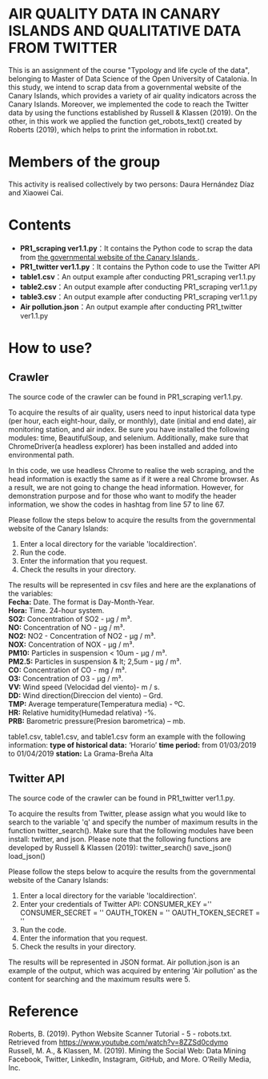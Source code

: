 # AIR QUALITY DATA IN CANARY ISLANDS AND QUALITATIVE DATA FROM TWITTER

This is an assignment of the course "Typology and life cycle of the data", belonging to Master of Data Science of the Open University of Catalonia. In this study, we intend to scrap data from a governmental website of the Canary Islands, which provides a variety of air quality indicators across the Canary Islands. Moreover, we implemented the code to reach the Twitter data by using the functions established by Russell & Klassen (2019). 
On the other, in this work we applied the function get_robots_text() created by Roberts (2019), which helps to print the information in robot.txt.

# Members of the group
This activity is realised collectively by two persons: Daura Hernández Díaz and Xiaowei Cai.

# Contents
<ul>
<li><strong>PR1_scraping ver1.1.py</strong>：It contains the Python code to scrap the data from <a href="url">the governmental website of the Canary Islands </a>.</li>
<li><strong>PR1_twitter ver1.1.py</strong>：It contains the Python code to use the Twitter API</li>
<li><strong>table1.csv</strong>：An output example after conducting PR1_scraping ver1.1.py</li>
<li><strong>table2.csv</strong>：An output example after conducting PR1_scraping ver1.1.py</li>
<li><strong>table3.csv</strong>：An output example after conducting PR1_scraping ver1.1.py</li>
<li><strong>Air pollution.json</strong>：An output example after conducting PR1_twitter ver1.1.py</li>
</ul>

# How to use?
## Crawler
The source code of the crawler can be found in PR1_scraping ver1.1.py.

To acquire the results of air quality, users need to input historical data type (per hour, each eight-hour, daily, or monthly), date (initial and end date), air monitoring station, and air index. Be sure you have installed the following modules: time, BeautifulSoup, and selenium. Additionally, make sure that ChromeDriver(a headless explorer) has been installed and added into environmental path.

In this code, we use headless Chrome to realise the web scraping, and the head information is exactly the same as if it were a real Chrome browser. As a result, we are not going to change the head information. However, for demonstration purpose and for those who want to modify the header information, we show the codes in hashtag from line 57 to line 67.

Please follow the steps below to acquire the results from the governmental website of the Canary Islands:
1. Enter a local directory for the variable 'localdirection'.
2. Run the code.
3. Enter the information that you request.
4. Check the results in your directory. 

The results will be represented in csv files and here are the explanations of the variables:<br>
<strong>Fecha:</strong> Date. The format is Day-Month-Year.<br>
<strong>Hora:</strong> Time. 24-hour system.<br>
<strong>SO2:</strong> Concentration of SO2 - μg / m³.<br>
<strong>NO:</strong> Concentration of NO - μg / m³.<br>
<strong>NO2:</strong> NO2 - Concentration of NO2 - μg / m³.<br>
<strong>NOX:</strong> Concentration of NOX - μg / m³.<br>
<strong>PM10:</strong> Particles in suspension < 10um - μg / m³.<br>
<strong>PM2.5:</strong> Particles in suspension & lt; 2,5um - μg / m³.<br>
<strong>CO:</strong> Concentration of CO - mg / m³.<br>
<strong>O3:</strong> Concentration of O3 - μg / m³.<br>
<strong>VV:</strong> Wind speed (Velocidad del viento)- m / s.<br>
<strong>DD:</strong> Wind direction(Direccion del viento) – Grd.<br>
<strong>TMP:</strong> Average temperature(Temperatura media) - ºC.<br>
<strong>HR:</strong> Relative humidity(Humedad relativa) -%.<br>
<strong>PRB:</strong> Barometric pressure(Presion barometrica) – mb.<br>

table1.csv, table1.csv, and table1.csv form an example with the following information:
<strong>type of historical data:</strong> ‘Horario’
<strong>time period:</strong> from 01/03/2019 to 01/04/2019
<strong>station:</strong> La Grama-Breña Alta

## Twitter API
The source code of the crawler can be found in PR1_twitter ver1.1.py.

To acquire the results from Twitter, please assign what you would like to search to the variable 'q' and specify the number of maximum results in the function twitter_search(). Make sure that the following modules have been install: twitter, and json.
Please note that the following functions are developed by Russell & Klassen (2019):
twitter_search()
save_json()
load_json()

Please follow the steps below to acquire the results from the governmental website of the Canary Islands:
1. Enter a local directory for the variable 'localdirection'.
2. Enter your credentials of Twitter API:
CONSUMER_KEY =''
CONSUMER_SECRET = ''
OAUTH_TOKEN = ''
OAUTH_TOKEN_SECRET = ''
3. Run the code.
4. Enter the information that you request.
5. Check the results in your directory. 

The results will be represented in JSON format. Air pollution.json is an example of the output, which was acquired by entering 'Air pollution' as the content for searching and the maximum results were 5. 

# Reference
Roberts, B. (2019). Python Website Scanner Tutorial - 5 - robots.txt. Retrieved from https://www.youtube.com/watch?v=8ZZSd0cdymo<br>
Russell, M. A., & Klassen, M. (2019). Mining the Social Web: Data Mining Facebook, Twitter, LinkedIn, Instagram, GitHub, and More. O’Reilly Media, Inc.<br>
